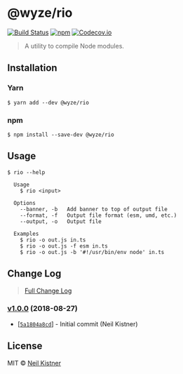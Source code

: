 # @wyze/rio

[![Build Status][travis-image]][travis-url]
[![npm][npm-image]][npm-url]
[![Codecov.io][codecov-image]][codecov-url]

> A utility to compile Node modules.

## Installation

### Yarn

```
$ yarn add --dev @wyze/rio
```

### npm

```
$ npm install --save-dev @wyze/rio
```

## Usage

```
$ rio --help

  Usage
    $ rio <input>

  Options
    --banner, -b   Add banner to top of output file
    --format, -f   Output file format (esm, umd, etc.)
    --output, -o   Output file

  Examples
    $ rio -o out.js in.ts
    $ rio -o out.js -f esm in.ts
    $ rio -o out.js -b '#!/usr/bin/env node' in.ts
```

## Change Log

> [Full Change Log](changelog.md)

### [v1.0.0](https://github.com/wyze/rio/releases/tag/v1.0.0) (2018-08-27)

* [[`5a1804a8cd`](https://github.com/wyze/rio/commit/5a1804a8cd)] - Initial commit (Neil Kistner)

## License

MIT © [Neil Kistner](//neilkistner.com)

[travis-image]: https://img.shields.io/travis/wyze/rio.svg?style=flat-square
[travis-url]: https://travis-ci.org/wyze/rio

[npm-image]: https://img.shields.io/npm/v/@wyze/rio.svg?style=flat-square
[npm-url]: https://npmjs.com/package/@wyze/rio

[codecov-image]: https://img.shields.io/codecov/c/github/wyze/rio.svg?style=flat-square
[codecov-url]: https://codecov.io/github/wyze/rio

